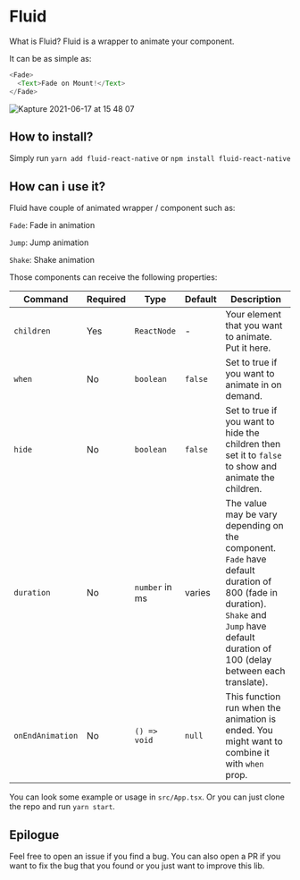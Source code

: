 # Fluid

What is Fluid? Fluid is a wrapper to animate your component.

It can be as simple as:

```javascript
<Fade>
  <Text>Fade on Mount!</Text>
</Fade>
```

![Kapture 2021-06-17 at 15 48 07](https://user-images.githubusercontent.com/25521515/122354372-1e3a5b00-cf7b-11eb-9c5a-1c4126d32c73.gif)


## How to install?

Simply run `yarn add fluid-react-native` or `npm install fluid-react-native`

## How can i use it?

Fluid have couple of animated wrapper / component such as:

`Fade`: Fade in animation

`Jump`: Jump animation

`Shake`: Shake animation

Those components can receive the following properties:

| Command | Required | Type | Default | Description | 
| --- | --- | --- | --- | --- |
| `children` | Yes | `ReactNode` | - | Your element that you want to animate. Put it here. |
| `when` | No | `boolean` | `false` | Set to true if you want to animate in on demand. |
| `hide` | No | `boolean` | `false` | Set to true if you want to hide the children then set it to `false` to show and animate the children. |
| `duration` | No | `number` in ms | varies | The value may be vary depending on the component. `Fade` have default duration of 800 (fade in duration). `Shake` and `Jump` have default duration of 100 (delay between each translate). |
| `onEndAnimation` | No | `() => void` | `null` | This function run when the animation is ended. You might want to combine it with `when` prop. |

You can look some example or usage in `src/App.tsx`.
Or you can just clone the repo and run `yarn start`.

## Epilogue

Feel free to open an issue if you find a bug. 
You can also open a PR if you want to fix the bug that you found or you just want to improve this lib.

